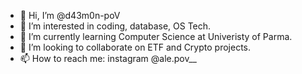 - 👋 Hi, I’m @d43m0n-poV
- 👀 I’m interested in coding, database, OS Tech.
- 🌱 I’m currently learning Computer Science at Univeristy of Parma.
- 💞️ I’m looking to collaborate on ETF and Crypto projects.
- 📫 How to reach me: instagram @ale.pov__

<!---
d43m0n-poV/d43m0n-poV is a ✨ special ✨ repository because its `README.md` (this file) appears on your GitHub profile.
You can click the Preview link to take a look at your changes.
--->
